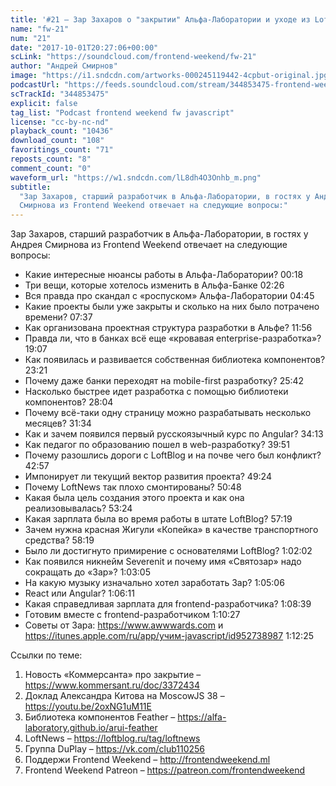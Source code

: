 ```yaml
---
title: '#21 – Зар Захаров о "закрытии" Альфа-Лаборатории и уходе из LoftBlog'
name: "fw-21"
num: "21"
date: "2017-10-01T20:27:06+00:00"
scLink: "https://soundcloud.com/frontend-weekend/fw-21"
author: "Андрей Смирнов"
image: "https://i1.sndcdn.com/artworks-000245119442-4cpbut-original.jpg"
podcastUrl: "https://feeds.soundcloud.com/stream/344853475-frontend-weekend-fw-21.m4a"
scTrackId: "344853475"
explicit: false
tag_list: "Podcast frontend weekend fw javascript"
license: "cc-by-nc-nd"
playback_count: "10436"
download_count: "108"
favoritings_count: "71"
reposts_count: "8"
comment_count: "0"
waveform_url: "https://w1.sndcdn.com/lL8dh4O3Onhb_m.png"
subtitle:
  "Зар Захаров, старший разработчик в Альфа-Лаборатории, в гостях у Андрея
  Смирнова из Frontend Weekend отвечает на следующие вопросы:"
---
```


Зар Захаров, старший разработчик в Альфа-Лаборатории, в гостях у Андрея Смирнова
из Frontend Weekend отвечает на следующие вопросы:

- Какие интересные нюансы работы в Альфа-Лаборатории?
  <timecode sec="18">00:18</timecode>
- Три вещи, которые хотелось изменить в Альфа-Банке
  <timecode sec="146">02:26</timecode>
- Вся правда про скандал с «роспуском» Альфа-Лаборатории
  <timecode sec="285">04:45</timecode>
- Какие проекты были уже закрыты и сколько на них было потрачено времени?
  <timecode sec="457">07:37</timecode>
- Как организована проектная структура разработки в Альфе?
  <timecode sec="716">11:56</timecode>
- Правда ли, что в банках всё еще «кровавая enterprise-разработка»?
  <timecode sec="1147">19:07</timecode>
- Как появилась и развивается собственная библиотека компонентов?
  <timecode sec="1401">23:21</timecode>
- Почему даже банки переходят на mobile-first разработку?
  <timecode sec="1542">25:42</timecode>
- Насколько быстрее идет разработка с помощью библиотеки компонентов?
  <timecode sec="1684">28:04</timecode>
- Почему всё-таки одну страницу можно разрабатывать несколько месяцев?
  <timecode sec="1894">31:34</timecode>
- Как и зачем появился первый русскоязычный курс по Angular?
  <timecode sec="2053">34:13</timecode>
- Как педагог по образованию пошел в web-разработку?
  <timecode sec="2391">39:51</timecode>
- Почему разошлись дороги с LoftBlog и на почве чего был конфликт?
  <timecode sec="2577">42:57</timecode>
- Импонирует ли текущий вектор развития проекта?
  <timecode sec="2964">49:24</timecode>
- Почему LoftNews так плохо смонтированы? <timecode sec="3048">50:48</timecode>
- Какая была цель создания этого проекта и как она реализовывалась?
  <timecode sec="3204">53:24</timecode>
- Какая зарплата была во время работы в штате LoftBlog?
  <timecode sec="3439">57:19</timecode>
- Зачем нужна красная Жигули «Копейка» в качестве транспортного средства?
  <timecode sec="3499">58:19</timecode>
- Было ли достигнуто примирение с основателями LoftBlog?
  <timecode sec="3722">1:02:02</timecode>
- Как появился никнейм Severenit и почему имя «Святозар» надо сокращать до
  «Зар»? <timecode sec="3785">1:03:05</timecode>
- На какую музыку изначально хотел заработать Зар?
  <timecode sec="3906">1:05:06</timecode>
- React или Angular? <timecode sec="3971">1:06:11</timecode>
- Какая справедливая зарплата для frontend-разработчика?
  <timecode sec="4119">1:08:39</timecode>
- Готовим вместе с frontend-разработчиком
  <timecode sec="4227">1:10:27</timecode>
- Советы от Зара: <https://www.awwwards.com> и
  <https://itunes.apple.com/ru/app/учим-javascript/id952738987>
  <timecode sec="4345">1:12:25</timecode>

Ссылки по теме:

1. Новость «Коммерсанта» про закрытие – <https://www.kommersant.ru/doc/3372434>
2. Доклад Александра Китова на MoscowJS 38 – <https://youtu.be/2oxNG1uM11E>
3. Библиотека компонентов Feather –
   <https://alfa-laboratory.github.io/arui-feather>
4. LoftNews – <https://loftblog.ru/tag/loftnews>
5. Группа DuPlay – <https://vk.com/club110256>
6. Поддержи Frontend Weekend – <http://frontendweekend.ml>
7. Frontend Weekend Patreon – <https://patreon.com/frontendweekend>
